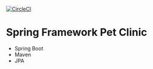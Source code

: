 [![CircleCI](https://circleci.com/gh/yvnpaz/Spring.svg?style=svg)](https://circleci.com/gh/yvnpaz/Spring)


# Spring Framework Pet Clinic

- Spring Boot
- Maven
- JPA
